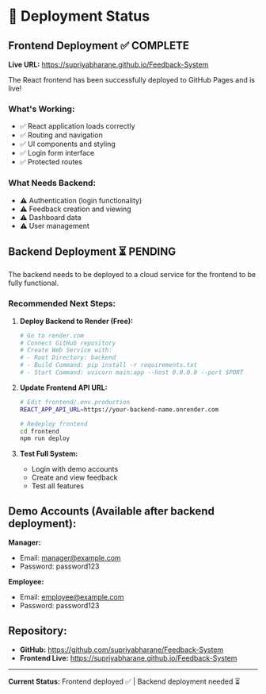 # 🚀 Deployment Status

## Frontend Deployment ✅ COMPLETE

**Live URL:** https://supriyabharane.github.io/Feedback-System

The React frontend has been successfully deployed to GitHub Pages and is live!

### What's Working:
- ✅ React application loads correctly
- ✅ Routing and navigation
- ✅ UI components and styling
- ✅ Login form interface
- ✅ Protected routes

### What Needs Backend:
- ⚠️ Authentication (login functionality)
- ⚠️ Feedback creation and viewing
- ⚠️ Dashboard data
- ⚠️ User management

## Backend Deployment ⏳ PENDING

The backend needs to be deployed to a cloud service for the frontend to be fully functional.

### Recommended Next Steps:

1. **Deploy Backend to Render (Free):**
   ```bash
   # Go to render.com
   # Connect GitHub repository
   # Create Web Service with:
   # - Root Directory: backend
   # - Build Command: pip install -r requirements.txt
   # - Start Command: uvicorn main:app --host 0.0.0.0 --port $PORT
   ```

2. **Update Frontend API URL:**
   ```bash
   # Edit frontend/.env.production
   REACT_APP_API_URL=https://your-backend-name.onrender.com
   
   # Redeploy frontend
   cd frontend
   npm run deploy
   ```

3. **Test Full System:**
   - Login with demo accounts
   - Create and view feedback
   - Test all features

## Demo Accounts (Available after backend deployment):

**Manager:**
- Email: manager@example.com
- Password: password123

**Employee:**
- Email: employee@example.com
- Password: password123

## Repository:
- **GitHub:** https://github.com/supriyabharane/Feedback-System
- **Frontend Live:** https://supriyabharane.github.io/Feedback-System

---

**Current Status:** Frontend deployed ✅ | Backend deployment needed ⏳
